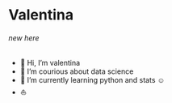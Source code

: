 
# Valentina 
###### new here

- 👋 Hi, I’m valentina
- 👀 I’m courious about data science
- 🌱 I’m currently learning python and stats :relaxed:
- :sailboat:



<!---
valentina-bec/valentina-bec is a ✨ special ✨ repository because its `README.md` (this file) appears on your GitHub profile.
You can click the Preview link to take a look at your changes.
--->
